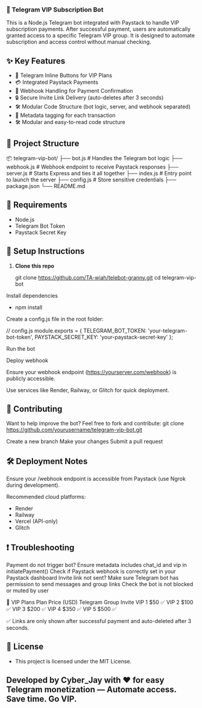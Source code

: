 ### 💎 Telegram VIP Subscription Bot
This is a Node.js Telegram bot integrated with Paystack to handle VIP subscription payments. After successful payment, users are automatically granted access to a specific Telegram VIP group. It is designed to automate subscription and access control without manual checking.

## ✨ Key Features

- 🔘 Telegram Inline Buttons for VIP Plans
- 💳 Integrated Paystack Payments
- 🔁 Webhook Handling for Payment Confirmation
- 🔒 Secure Invite Link Delivery (auto-deletes after 3 seconds)
- 🛠️ Modular Code Structure (bot logic, server, and webhook separated)
- 🧾 Metadata tagging for each transaction
- 🛠️ Modular and easy-to-read code structure

## 📁 Project Structure

📦 telegram-vip-bot/ 
        ├── bot.js # Handles the Telegram bot logic 
        ├── webhook.js # Webhook endpoint to receive Paystack responses 
        ├── server.js # Starts Express and ties it all together 
        ├── index.js # Entry point to launch the server 
        ├── config.js # Store sensitive credentials 
        ├── package.json 
        └── README.md


## 🧩 Requirements

- Node.js
- Telegram Bot Token
- Paystack Secret Key

## 🔧 Setup Instructions

1. **Clone this repo**

   git clone https://github.com/TA-wiah/telebot-granny.git
   cd telegram-vip-bot

Install dependencies
- npm install

Create a config.js file in the root folder:

// config.js
module.exports = {
  TELEGRAM_BOT_TOKEN: 'your-telegram-bot-token',
  PAYSTACK_SECRET_KEY: 'your-paystack-secret-key'
};

Run the bot

Deploy webhook

Ensure your webhook endpoint (https://yourserver.com/webhook) is publicly accessible.

Use services like Render, Railway, or Glitch for quick deployment.

## 🤝 Contributing

Want to help improve the bot? Feel free to fork and contribute:
git clone https://github.com/yourusername/telegram-vip-bot.git

Create a new branch
Make your changes
Submit a pull request

## 🛠️ Deployment Notes
Ensure your /webhook endpoint is accessible from Paystack (use Ngrok during development).

Recommended cloud platforms:
- Render
- Railway
- Vercel (API-only)
- Glitch



## ❗ Troubleshooting
Payment do not trigger bot?
Ensure metadata includes chat_id and vip in initiatePayment()
Check if Paystack webhook is correctly set in your Paystack dashboard
Invite link not sent?
Make sure Telegram bot has permission to send messages and group links
Check the bot is not blocked or muted by user


💬 VIP Plans
Plan	Price (USD)	Telegram Group Invite
VIP 1	$50	    ✅
VIP 2	$100	✅
VIP 3	$200	✅
VIP 4	$350	✅
VIP 5	$500	✅

✅ Links are only shown after successful payment and auto-deleted after 3 seconds.

## 📜 License
- This project is licensed under the MIT License.

Developed by Cyber_Jay with ❤️ for easy Telegram monetization — Automate access. Save time. Go VIP.
---

